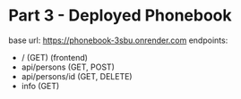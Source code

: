 # Part 3 - Deployed Phonebook
base url: https://phonebook-3sbu.onrender.com
endpoints:
* / (GET) (frontend)
* api/persons (GET, POST)
* api/persons/id (GET, DELETE)
* info (GET)